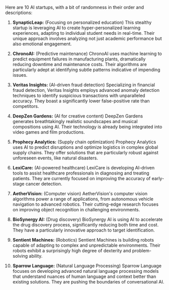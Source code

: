 Here are 10 AI startups, with a bit of randomness in their order and descriptions:


1. **SynapticLeap:**  (Focusing on personalized education)  This stealthy startup is leveraging AI to create hyper-personalized learning experiences, adapting to individual student needs in real-time.  Their unique approach involves analyzing not just academic performance but also emotional engagement.

2. **ChronoAI:** (Predictive maintenance) ChronoAI uses machine learning to predict equipment failures in manufacturing plants, dramatically reducing downtime and maintenance costs. Their algorithms are particularly adept at identifying subtle patterns indicative of impending issues.

3. **Veritas Insights:** (AI-driven fraud detection)  Specializing in financial fraud detection, Veritas Insights employs advanced anomaly detection techniques to identify suspicious transactions with unparalleled accuracy. They boast a significantly lower false-positive rate than competitors.

4. **DeepZen Gardens:** (AI for creative content) DeepZen Gardens generates breathtakingly realistic soundscapes and musical compositions using AI. Their technology is already being integrated into video games and film productions.

5. **Prophecy Analytics:** (Supply chain optimization)  Prophecy Analytics uses AI to predict disruptions and optimize logistics in complex global supply chains. They offer solutions that are particularly robust against unforeseen events, like natural disasters.

6. **LexiCare:** (AI-powered healthcare) LexiCare is developing AI-driven tools to assist healthcare professionals in diagnosing and treating patients.  They are currently focused on improving the accuracy of early-stage cancer detection.

7. **AetherVision:** (Computer vision)  AetherVision's computer vision algorithms power a range of applications, from autonomous vehicle navigation to advanced robotics.  Their cutting-edge research focuses on improving object recognition in challenging environments.

8. **BioSynergy AI:** (Drug discovery) BioSynergy AI is using AI to accelerate the drug discovery process, significantly reducing both time and cost.  They have a particularly innovative approach to target identification.


9. **Sentient Machines:** (Robotics) Sentient Machines is building robots capable of adapting to complex and unpredictable environments. Their robots exhibit a surprisingly high degree of dexterity and problem-solving ability.

10. **Sparrow Language:** (Natural Language Processing)  Sparrow Language focuses on developing advanced natural language processing models that understand nuances of human language and context better than existing solutions.  They are pushing the boundaries of conversational AI.
